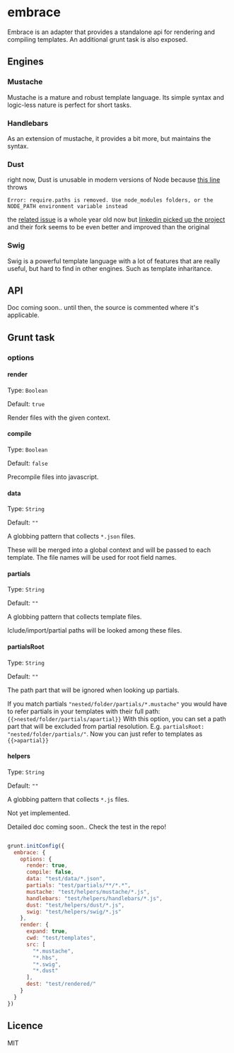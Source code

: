 embrace
=======

Embrace is an adapter that provides a standalone api for rendering and compiling templates.
An additional grunt task is also exposed.

## Engines

### Mustache

Mustache is a mature and robust template language.
Its simple syntax and logic-less nature is perfect for short tasks.

### Handlebars

As an extension of mustache, it provides a bit more, but maintains the syntax.

### Dust

right now, Dust is unusable in modern versions of Node
because [this line](https://github.com/akdubya/dustjs/blob/master/lib/server.js#L6)
throws
```
Error: require.paths is removed. Use node_modules folders, or the NODE_PATH environment variable instead
```
the [related issue](https://github.com/akdubya/dustjs/pull/62) is a whole year old now
but [linkedin picked up the project](https://github.com/linkedin/dustjs)
and their fork seems to be even better and improved than the original

### Swig

Swig is a powerful template language with a lot of features that are really useful,
but hard to find in other engines. Such as template inharitance.


## API

Doc coming soon.. until then, the source is commented where it's applicable.

## Grunt task

### options

#### render

Type: `Boolean`

Default: `true`

Render files with the given context.

#### compile

Type: `Boolean`

Default: `false`

Precompile files into javascript.

#### data

Type: `String`

Default: `""`

A globbing pattern that collects `*.json` files.

These will be merged into a global context and will be passed to each template.
The file names will be used for root field names.

#### partials

Type: `String`

Default: `""`

A globbing pattern that collects template files.

Iclude/import/partial paths will be looked among these files.

#### partialsRoot

Type: `String`

Default: `""`

The path part that will be ignored when looking up partials.

If you match partials `"nested/folder/partials/*.mustache"`
you would have to refer partials in your templates with their full path: `{{>nested/folder/partials/apartial}}`
With this option, you can set a path part that will be excluded from partial resolution.
E.g. `partialsRoot: "nested/folder/partials/"`. Now you can just refer to templates as `{{>apartial}}`

#### helpers

Type: `String`

Default: `""`

A globbing pattern that collects `*.js` files.

Not yet implemented.

Detailed doc coming soon..
Check the test in the repo!

```js

grunt.initConfig({
  embrace: {
    options: {
      render: true,
      compile: false,
      data: "test/data/*.json",
      partials: "test/partials/**/*.*",
      mustache: "test/helpers/mustache/*.js",
      handlebars: "test/helpers/handlebars/*.js",
      dust: "test/helpers/dust/*.js",
      swig: "test/helpers/swig/*.js"
    },
    render: {
      expand: true,
      cwd: "test/templates",
      src: [
        "*.mustache",
        "*.hbs",
        "*.swig",
        "*.dust"
      ],
      dest: "test/rendered/"
    }
  }
})

```

## Licence

MIT